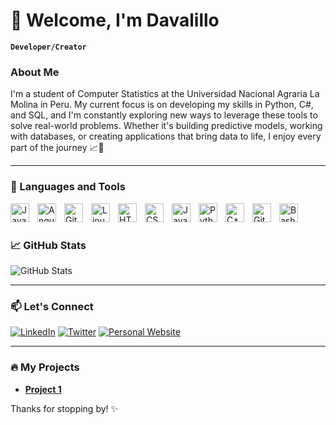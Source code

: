 # 🎒 Welcome, I'm Davalillo

**`Developer/Creator`**

### About Me
I'm a student of Computer Statistics at the Universidad Nacional Agraria La Molina in Peru. My current focus is on developing my skills in Python, C#, and SQL, and I'm constantly exploring new ways to leverage these tools to solve real-world problems. Whether it's building predictive models, working with databases, or creating applications that bring data to life, I enjoy every part of the journey 📈🚀

---

### 🧰 Languages and Tools

<img align="left" alt="Java" width="30px" style="padding-right:10px;" src="https://cdn.jsdelivr.net/gh/devicons/devicon/icons/java/java-original.svg"/>
<img align="left" alt="Angular" width="30px" style="padding-right:10px;" src="https://cdn.jsdelivr.net/gh/devicons/devicon/icons/angularjs/angularjs-plain.svg" />
<img align="left" alt="Git" width="30px" style="padding-right:10px;" src="https://cdn.jsdelivr.net/gh/devicons/devicon/icons/git/git-original.svg" />
<img align="left" alt="Linux" width="30px" style="padding-right:10px;" src="https://cdn.jsdelivr.net/gh/devicons/devicon/icons/linux/linux-original.svg" />
<img align="left" alt="HTML" width="30px" style="padding-right:10px;" src="https://cdn.jsdelivr.net/gh/devicons/devicon/icons/html5/html5-plain.svg" />
<img align="left" alt="CSS" width="30px" style="padding-right:10px;" src="https://cdn.jsdelivr.net/gh/devicons/devicon/icons/css3/css3-plain.svg" />
<img align="left" alt="JavaScript" width="30px" style="padding-right:10px;" src="https://cdn.jsdelivr.net/gh/devicons/devicon/icons/javascript/javascript-plain.svg" />
<img align="left" alt="Python" width="30px" style="padding-right:10px;" src="https://cdn.jsdelivr.net/gh/devicons/devicon/icons/python/python-plain.svg" />
<img align="left" alt="C++" width="30px" style="padding-right:10px;" src="https://cdn.jsdelivr.net/gh/devicons/devicon/icons/cplusplus/cplusplus-line.svg" />
<img align="left" alt="GitHub" width="30px" style="padding-right:10px;" src="https://cdn.jsdelivr.net/gh/devicons/devicon/icons/github/github-original.svg" />
<img align="left" alt="Bash" width="30px" style="padding-right:10px;" src="https://cdn.jsdelivr.net/gh/devicons/devicon/icons/bash/bash-original.svg" />
<br />

#


### 📈 GitHub Stats
![GitHub Stats](https://github-readme-stats.vercel.app/api?username=davalillo-rm&show_icons=true&theme=radical)

---

### 📫 Let's Connect
[![LinkedIn](https://img.shields.io/badge/-LinkedIn-blue?style=flat-square&logo=linkedin&logoColor=white)](https://linkedin.com/in/your-linkedin)
[![Twitter](https://img.shields.io/badge/-Twitter-blue?style=flat-square&logo=twitter&logoColor=white)](https://twitter.com/your-twitter)
[![Personal Website](https://img.shields.io/badge/-Website-green?style=flat-square&logo=google-chrome&logoColor=white)](https://yourwebsite.com)

---

### 🔥 My Projects
- **[Project 1](https://github.com/your-username/project1)** 

Thanks for stopping by! ✨

